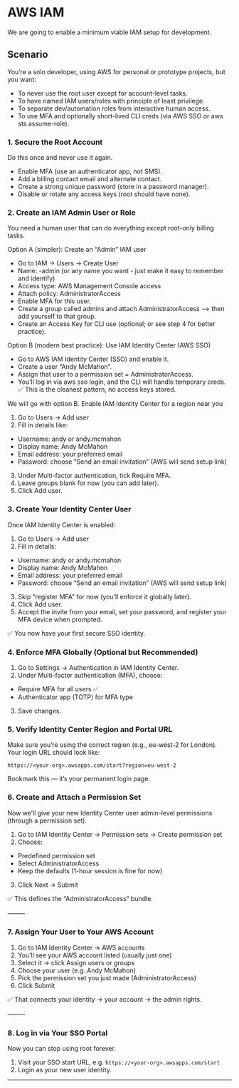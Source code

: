 # AWS IAM

We are going to enable a minimum viable IAM setup for development. 

## Scenario
You’re a solo developer, using AWS for personal or prototype projects, but you want:
- To never use the root user except for account-level tasks.
- To have named IAM users/roles with principle of least privilege.
- To separate dev/automation roles from interactive human access.
- To use MFA and optionally short-lived CLI creds (via AWS SSO or aws sts assume-role).

### 1. Secure the Root Account

Do this once and never use it again.
- Enable MFA (use an authenticator app, not SMS).
- Add a billing contact email and alternate contact.
- Create a strong unique password (store in a password manager).
- Disable or rotate any access keys (root should have none).

### 2. Create an IAM Admin User or Role
You need a human user that can do everything except root-only billing tasks.

Option A (simpler): Create an “Admin” IAM user
- Go to IAM → Users → Create User
- Name: <name>-admin (or any name you want - just make it easy to remember and identify)
- Access type: AWS Management Console access
- Attach policy: AdministratorAccess
- Enable MFA for this user.
- Create a group called admins and attach AdministratorAccess --> then add yourself to that group.
- Create an Access Key for CLI use (optional; or see step 4 for better practice).

Option B (modern best practice): Use IAM Identity Center (AWS SSO)
- Go to AWS IAM Identity Center (SSO) and enable it.
- Create a user “Andy McMahon”.
- Assign that user to a permission set = AdministratorAccess.
- You’ll log in via aws sso login, and the CLI will handle temporary creds.
✅ This is the cleanest pattern, no access keys stored.

We will go with option B.
Enable IAM Identity Center for a region near you
1. Go to Users → Add user
2. Fill in details like:
- Username: andy or andy.mcmahon
- Display name: Andy McMahon
- Email address: your preferred email
- Password: choose “Send an email invitation” (AWS will send setup link)
3. Under Multi-factor authentication, tick Require MFA.
4. Leave groups blank for now (you can add later).
5. Click Add user.


### 3. Create Your Identity Center User

Once IAM Identity Center is enabled:
1. Go to Users → Add user
2. Fill in details:
- Username: andy or andy.mcmahon
- Display name: Andy McMahon
- Email address: your preferred email
- Password: choose “Send an email invitation” (AWS will send setup link)
3. Skip “register MFA” for now (you’ll enforce it globally later).
4.	Click Add user.
5.	Accept the invite from your email, set your password, and register your MFA device when prompted.

✅ You now have your first secure SSO identity.

### 4. Enforce MFA Globally (Optional but Recommended)
1. Go to Settings → Authentication in IAM Identity Center.
2. Under Multi-factor authentication (MFA), choose:
- Require MFA for all users ✅
- Authenticator app (TOTP) for MFA type
3. Save changes.

### 5. Verify Identity Center Region and Portal URL

Make sure you’re using the correct region (e.g., eu-west-2 for London).
Your login URL should look like:

`https://<your-org>.awsapps.com/start?region=eu-west-2`

Bookmark this — it’s your permanent login page.

### 6. Create and Attach a Permission Set

Now we’ll give your new Identity Center user admin-level permissions (through a permission set).
1. Go to IAM Identity Center → Permission sets → Create permission set
2. Choose:
- Predefined permission set
- Select AdministratorAccess
- Keep the defaults (1-hour session is fine for now)
3. Click Next → Submit

✅ This defines the “AdministratorAccess” bundle.

⸻

### 7. Assign Your User to Your AWS Account
1.	Go to IAM Identity Center → AWS accounts
2.	You’ll see your AWS account listed (usually just one)
3.	Select it → click Assign users or groups
4.	Choose your user (e.g. Andy McMahon)
5.	Pick the permission set you just made (AdministratorAccess)
6.	Click Submit

✅ That connects your identity → your account → the admin rights.

⸻

### 8. Log in via Your SSO Portal

Now you can stop using root forever.
1. Visit your SSO start URL, e.g. `https://<your-org>.awsapps.com/start`
2. Login as your new user identity.


---

